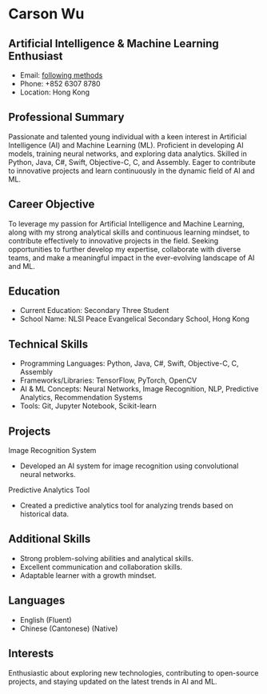 # Carson Wu

## Artificial Intelligence & Machine Learning Enthusiast

- Email: [following methods](https://carson-we.github.io/contact.html)
- Phone: +852 6307 8780
- Location: Hong Kong

## Professional Summary

Passionate and talented young individual with a keen interest in Artificial Intelligence (AI) and Machine Learning (ML). Proficient in developing AI models, training neural networks, and exploring data analytics. Skilled in Python, Java, C#, Swift, Objective-C, C, and Assembly. Eager to contribute to innovative projects and learn continuously in the dynamic field of AI and ML.

## Career Objective

To leverage my passion for Artificial Intelligence and Machine Learning, along with my strong analytical skills and continuous learning mindset, to contribute effectively to innovative projects in the field. Seeking opportunities to further develop my expertise, collaborate with diverse teams, and make a meaningful impact in the ever-evolving landscape of AI and ML.

## Education

- Current Education: Secondary Three Student
- School Name: NLSI Peace Evangelical Secondary School, Hong Kong

## Technical Skills

- Programming Languages: Python, Java, C#, Swift, Objective-C, C, Assembly
- Frameworks/Libraries: TensorFlow, PyTorch, OpenCV
- AI & ML Concepts: Neural Networks, Image Recognition, NLP, Predictive Analytics, Recommendation Systems
- Tools: Git, Jupyter Notebook, Scikit-learn

## Projects

Image Recognition System

- Developed an AI system for image recognition using convolutional neural networks.

Predictive Analytics Tool

- Created a predictive analytics tool for analyzing trends based on historical data.

## Additional Skills

- Strong problem-solving abilities and analytical skills.
- Excellent communication and collaboration skills.
- Adaptable learner with a growth mindset.

## Languages

- English (Fluent)
- Chinese (Cantonese) (Native)

## Interests

Enthusiastic about exploring new technologies, contributing to open-source projects, and staying updated on the latest trends in AI and ML.
